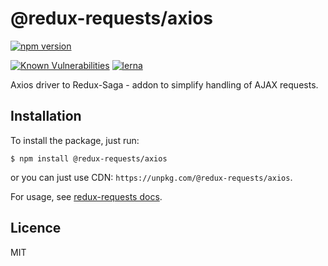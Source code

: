 # @redux-requests/axios

[![npm version](https://badge.fury.io/js/%40redux-requests%2Faxios.svg)](https://badge.fury.io/js/%40redux-requests%2Faxios)
<!-- [![Build Status](https://travis-ci.org/klis87/redux-saga-requests.svg?branch=master)](https://travis-ci.org/klis87/redux-saga-requests)
[![Coverage Status](https://coveralls.io/repos/github/klis87/redux-saga-requests/badge.svg?branch=master)](https://coveralls.io/github/klis87/redux-saga-requests?branch=master) -->
[![Known Vulnerabilities](https://snyk.io/test/github/klis87/redux-requests/badge.svg)](https://snyk.io/test/github/klis87/redux-requests)
[![lerna](https://img.shields.io/badge/maintained%20with-lerna-cc00ff.svg)](https://lernajs.io/)

Axios driver to Redux-Saga - addon to simplify handling of AJAX requests.

## Installation

To install the package, just run:
```
$ npm install @redux-requests/axios
```
or you can just use CDN: `https://unpkg.com/@redux-requests/axios`.

For usage, see [redux-requests docs](https://github.com/klis87/redux-requests).

## Licence

MIT

